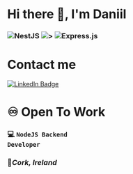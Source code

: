 # Hi there 👋, I'm Daniil
### ![NestJS](https://img.shields.io/badge/nestjs-%23E0234E.svg?style=for-the-badge&logo=nestjs&logoColor=white) ![>](https://img.shields.io/badge/-%3E-red?style=for-the-badge) ![Express.js](https://img.shields.io/badge/express.js-%23404d59.svg?style=for-the-badge&logo=express&logoColor=%2361DAFB)
# Contact me
<a href="https://www.linkedin.com/in/daniil-stoian-1746a6227">
  <img src="https://img.shields.io/badge/LinkedIn-blue?style=for-the-badge&logo=linkedin&logoColor=white" alt="LinkedIn Badge"/>
</a>

# ♾️ Open To Work
### 💻 <code>NodeJS Backend Developer</code>
### 📍*Cork, Ireland*


<!--
**Qu33zZ/Qu33zZ** is a ✨ _special_ ✨ repository because its `README.md` (this file) appears on your GitHub profile.

Here are some ideas to get you started:

- 🔭 I’m currently working on ...
- 🌱 I’m currently learning ...
- 👯 I’m looking to collaborate on ...
- 🤔 I’m looking for help with ...
- 💬 Ask me about ...
- 📫 How to reach me: ...
- 😄 Pronouns: ...
- ⚡ Fun fact: ...
-->
